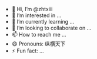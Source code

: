 - 👋 Hi, I’m @zhtxiii
- 👀 I’m interested in ...
- 🌱 I’m currently learning ...
- 💞️ I’m looking to collaborate on ...
- 📫 How to reach me ...
- 😄 Pronouns: 纵横天下
- ⚡ Fun fact: ...

<!---
zhtxiii/zhtxiii is a ✨ special ✨ repository because its `README.md` (this file) appears on your GitHub profile.
You can click the Preview link to take a look at your changes.
--->
